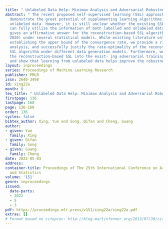 ```yaml
---
title: " Unlabeled Data Help: Minimax Analysis and Adversarial Robustness "
abstract: " The recent proposed self-supervised learning (SSL) approaches successfully
  demonstrate the great potential of supplementing learning algorithms with additional
  unlabeled data. However, it is still unclear whether the existing SSL algorithms
  can fully utilize the information of both labelled and unlabeled data. This paper
  gives an affirmative answer for the reconstruction-based SSL algorithm (Lee et al.,
  2020) under several statistical models. While existing literature only focuses on
  establishing the upper bound of the convergence rate, we provide a rigorous minimax
  analysis, and successfully justify the rate-optimality of the reconstruction-based
  SSL algorithm under different data generation models. Furthermore, we incorporate
  the reconstruction-based SSL into the exist- ing adversarial training algorithms
  and show that learning from unlabeled data helps improve the robustness. "
layout: inproceedings
series: Proceedings of Machine Learning Research
publisher: PMLR
issn: 2640-3498
id: xing22a
month: 0
tex_title: " Unlabeled Data Help: Minimax Analysis and Adversarial Robustness "
firstpage: 136
lastpage: 168
page: 136-168
order: 136
cycles: false
bibtex_author: Xing, Yue and Song, Qifan and Cheng, Guang
author:
- given: Yue
  family: Xing
- given: Qifan
  family: Song
- given: Guang
  family: Cheng
date: 2022-05-03
address:
container-title: Proceedings of The 25th International Conference on Artificial Intelligence
  and Statistics
volume: '151'
genre: inproceedings
issued:
  date-parts:
  - 2022
  - 5
  - 3
pdf: https://proceedings.mlr.press/v151/xing22a/xing22a.pdf
extras: []
# Format based on citeproc: http://blog.martinfenner.org/2013/07/30/citeproc-yaml-for-bibliographies/
---
```


